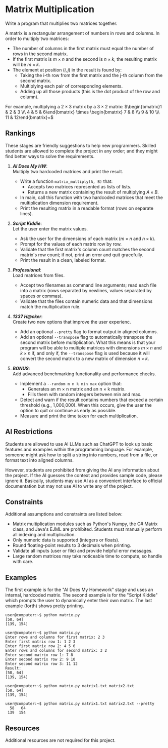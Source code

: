 # Matrix Multiplication #
Write a program that multiplies two matrices together.

A matrix is a rectangular arrangement of numbers in rows and columns. In order to multiply two matrices:
- The number of columns in the first matrix must equal the number of rows in the second matrix.
- If the first matrix is $m \times n$ and the second is $n \times k$, the resulting matrix will be $m \times k$.
- The element at position $(i,j)$ in the result is found by:
  - Taking the i-th row from the first matrix and the j-th column from the second matrix.
  - Multiplying each pair of corresponding elements.
  - Adding up all those products (this is the dot product of the row and column).

For example, multiplying a $2 \times 3$ matrix by a $3 \times 2$ matrix:
$\begin{bmatrix}1 & 2 & 3 \\\ 4 & 5 & 6\end{bmatrix} \times \begin{bmatrix} 7 & 8 \\\ 9 & 10 \\\ 11 & 12\end{bmatrix}=$

## Rankings ##
These stages are friendly suggestions to help new programmers. Skilled students are allowed to complete the project in any order; and they might find better ways to solve the requirements.
1. ***AI Does My HW***:  
   Multiply two hardcoded matrices and print the result.
   - Write a function `matrix_multiply(A, B)` that:
     - Accepts two matrices represented as lists of lists.
     - Returns a new matrix containing the result of multiplying $A \times B$.
   - In main, call this function with two hardcoded matrices that meet the multiplication dimension requirement.
   - Print the resulting matrix in a readable format (rows on separate lines).

2. ***Script Kiddie***:  
   Let the user enter the matrix values.
   - Ask the user for the dimensions of each matrix ($m \times n$ and $n \times k$).
   - Prompt for the values of each matrix row by row.
   - Validate that the first matrix's column count matches the second matrix's row count; if not, print an error and quit gracefully.
   - Print the result in a clean, labeled format.

3. ***Professional***:  
   Load matrices from files.
   - Accept two filenames as command line arguments; read each file into a matrix (rows separated by newlines, values separated by spaces or commas).
   - Validate that the files contain numeric data and that dimensions match the multiplication rule.

4. ***1337 H@cker***:  
   Create two new options that improve the user experienc.
   - Add an optional `--pretty` flag to format output in aligned columns.
   - Add an optional `--transpose` flag to automatically transpose the second matrix before multiplication. What this means is that your program will be able to multiple matrices with dimensions $m \times n$ and $k \times n$ if, and only if, the `--transpose` flag is used because it will convert the second matrix to a new matrix of dimension $n \times k$.

5. ***BONUS***:  
   Add advanced benchmarking functionality and performance checks.
   - Implement a `--random m n k min max` option that:
     - Generates an m × n matrix and an n × k matrix.
     - Fills them with random integers between min and max.
   - Detect and warn if the result contains numbers that exceed a certain threshold (e.g., 1,000,000). When this occurs, give the user the option to quit or continue as early as possible.
   - Measure and print the time taken for each multiplication.

## AI Restrictions ##
Students are allowed to use AI LLMs such as ChatGPT to look up basic features and examples within the programming language. For example, someone might ask how to split a string into numbers, read from a file, or format text into aligned columns.

However, students are prohibited from giving the AI any information about the project. If the AI guesses the context and provides sample code, please ignore it. Basically, students may use AI as a convenient interface to official documentation but may not use AI to write any of the project.

## Constraints ##
Additional assumptions and constraints are listed below:
- Matrix multiplication modules such as Python's Numpy, the C# Matrix class, and Java's EJML are prohibited. Students must manually perform all indexing and multiplication. 
- Only numeric data is supported (integers or floats).
- Round floating-point results to 3 decimals when printing.
- Validate all inputs (user or file) and provide helpful error messages.
- Large random matrices may take noticeable time to compute, so handle with care.

## Examples ##
The first example is for the "AI Does My Homework" stage and uses an internal, hardcoded matrix. The second example is for the "Script Kiddie" which prompts the user to dynamically enter their own matrix. The last example (forth) shows pretty printing.
```
user@computer:~$ python matrix.py
[58, 64]
[139, 154]

user@computer:~$ python matrix.py
Enter rows and columns for first matrix: 2 3
Enter first matrix row 1: 1 2 3
Enter first matrix row 2: 4 5 6
Enter rows and columns for second matrix: 3 2
Enter second matrix row 1: 7 8
Enter second matrix row 2: 9 10
Enter second matrix row 3: 11 12
Result:
[58, 64]
[139, 154]

user@computer:~$ python matrix.py matrix1.txt matrix2.txt
[58, 64]
[139, 154]

user@computer:~$ python matrix.py matrix1.txt matrix2.txt --pretty
  58   64
 139  154
```

## Resources ##
Additional resources are not required for this project.